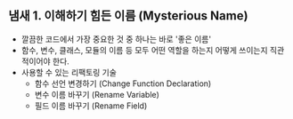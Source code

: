 ## 냄새 1. 이해하기 힘든 이름 (Mysterious Name)

- 깔끔한 코드에서 가장 중요한 것 중 하나는 바로 '좋은 이름'
- 함수, 변수, 클래스, 모듈의 이름 등 모두 어떤 역할을 하는지 어떻게 쓰이는지 직관적이어야 한다.
- 사용할 수 있는 리팩토링 기술
    - 함수 선언 변경하기 (Change Function Declaration)
    - 변수 이름 바꾸기 (Rename Variable)
    - 필드 이름 바꾸기 (Rename Field)
